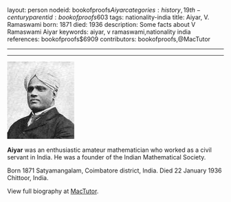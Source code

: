 layout: person
nodeid: bookofproofs$Aiyar
categories: history,19th-century
parentid: bookofproofs$603
tags: nationality-india
title: Aiyar, V. Ramaswami
born: 1871
died: 1936
description: Some facts about V Ramaswami Aiyar
keywords: aiyar, v ramaswami,nationality india
references: bookofproofs$6909
contributors: bookofproofs,@MacTutor

---


---

![Aiyar.jpg](https://github.com/bookofproofs/bookofproofs.github.io/blob/main/_sources/_assets/images/portraits/Aiyar.jpg?raw=true)

**Aiyar** was an enthusiastic amateur mathematician who worked as a civil servant in India. He was a founder of the Indian Mathematical Society.

Born 1871 Satyamangalam, Coimbatore district, India. Died 22 January 1936 Chittoor, India.


View full biography at [MacTutor](https://mathshistory.st-andrews.ac.uk/Biographies/Aiyar/).